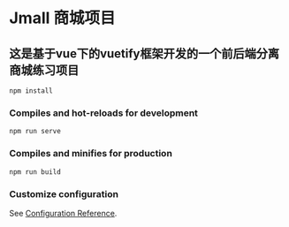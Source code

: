 # Jmall 商城项目

## 这是基于vue下的vuetify框架开发的一个前后端分离商城练习项目
```
npm install
```

### Compiles and hot-reloads for development
```
npm run serve
```

### Compiles and minifies for production
```
npm run build
```

### Customize configuration
See [Configuration Reference](https://cli.vuejs.org/config/).

